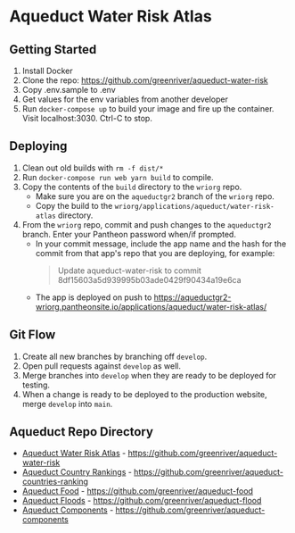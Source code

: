 # Aqueduct Water Risk Atlas


## Getting Started

1. Install Docker
2. Clone the repo: https://github.com/greenriver/aqueduct-water-risk
3. Copy .env.sample to .env
4. Get values for the env variables from another developer
5. Run `docker-compose up` to build your image and fire up the container. Visit localhost:3030. Ctrl-C to stop.


## Deploying

1. Clean out old builds with `rm -f dist/*`
2. Run `docker-compose run web yarn build` to compile.
3. Copy the contents of the `build` directory to the `wriorg` repo.
    - Make sure you are on the `aqueductgr2` branch of the `wriorg` repo.
    - Copy the build to the `wriorg/applications/aqueduct/water-risk-atlas` directory.
4. From the `wriorg` repo, commit and push changes to the `aqueductgr2` branch. Enter your Pantheon password when/if prompted.
    - In your commit message, include the app name and the hash for the commit from that app's repo that you are deploying, for example:
      > Update aqueduct-water-risk to commit 8df15603a5d939995b03ade0429f90434a19e6ca
    - The app is deployed on push to https://aqueductgr2-wriorg.pantheonsite.io/applications/aqueduct/water-risk-atlas/


## Git Flow

1. Create all new branches by branching off `develop`.
2. Open pull requests against `develop` as well.
3. Merge branches into `develop` when they are ready to be deployed for testing.
4. When a change is ready to be deployed to the production website, merge `develop` into `main`.


## Aqueduct Repo Directory

- [Aqueduct Water Risk Atlas](https://www.wri.org/applications/aqueduct/water-risk-atlas) - https://github.com/greenriver/aqueduct-water-risk
- [Aqueduct Country Rankings](https://www.wri.org/applications/aqueduct/country-rankings) - https://github.com/greenriver/aqueduct-countries-ranking
- [Aqueduct Food](https://www.wri.org/applications/aqueduct/food/#/) - https://github.com/greenriver/aqueduct-food
- [Aqueduct Floods](https://www.wri.org/applications/aqueduct/floods/) - https://github.com/greenriver/aqueduct-flood
- [Aqueduct Components](https://greenriver.github.io/aqueduct-components/) - https://github.com/greenriver/aqueduct-components
